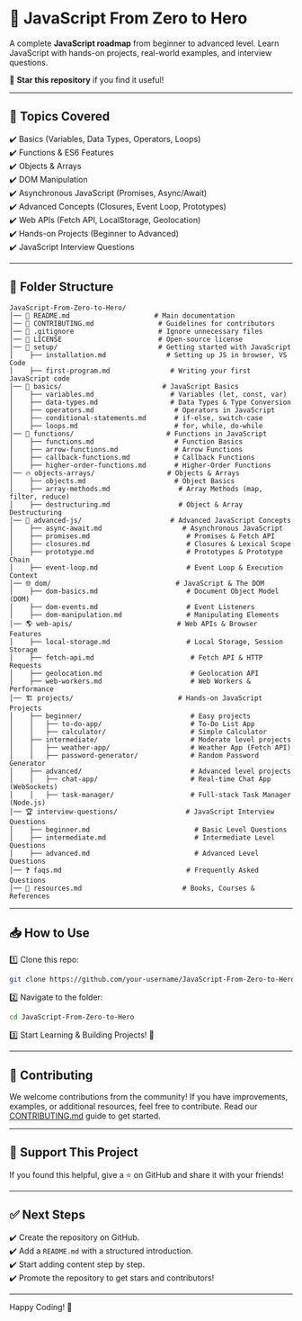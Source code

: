 # 🚀 JavaScript From Zero to Hero

A complete **JavaScript roadmap** from beginner to advanced level. Learn JavaScript with hands-on projects, real-world examples, and interview questions.

🌟 **Star this repository** if you find it useful!

---

## 📌 Topics Covered

✔️ Basics (Variables, Data Types, Operators, Loops)  
✔️ Functions & ES6 Features  
✔️ Objects & Arrays  
✔️ DOM Manipulation  
✔️ Asynchronous JavaScript (Promises, Async/Await)  
✔️ Advanced Concepts (Closures, Event Loop, Prototypes)  
✔️ Web APIs (Fetch API, LocalStorage, Geolocation)  
✔️ Hands-on Projects (Beginner to Advanced)  
✔️ JavaScript Interview Questions  

---

## 📂 Folder Structure

```
JavaScript-From-Zero-to-Hero/
│── 📜 README.md                     # Main documentation
│── 📜 CONTRIBUTING.md                # Guidelines for contributors
│── 📜 .gitignore                     # Ignore unnecessary files
│── 📜 LICENSE                        # Open-source license
│── 🚀 setup/                         # Getting started with JavaScript
│    ├── installation.md               # Setting up JS in browser, VS Code
│    ├── first-program.md               # Writing your first JavaScript code
│── 📝 basics/                         # JavaScript Basics
│    ├── variables.md                   # Variables (let, const, var)
│    ├── data-types.md                  # Data Types & Type Conversion
│    ├── operators.md                    # Operators in JavaScript
│    ├── conditional-statements.md       # if-else, switch-case
│    ├── loops.md                        # for, while, do-while
│── 🎯 functions/                       # Functions in JavaScript
│    ├── functions.md                    # Function Basics
│    ├── arrow-functions.md              # Arrow Functions
│    ├── callback-functions.md           # Callback Functions
│    ├── higher-order-functions.md       # Higher-Order Functions
│── 🔥 objects-arrays/                  # Objects & Arrays
│    ├── objects.md                      # Object Basics
│    ├── array-methods.md                 # Array Methods (map, filter, reduce)
│    ├── destructuring.md                 # Object & Array Destructuring
│── 🚀 advanced-js/                      # Advanced JavaScript Concepts
│    ├── async-await.md                    # Asynchronous JavaScript
│    ├── promises.md                        # Promises & Fetch API
│    ├── closures.md                        # Closures & Lexical Scope
│    ├── prototype.md                       # Prototypes & Prototype Chain
│    ├── event-loop.md                      # Event Loop & Execution Context
│── 🌐 dom/                               # JavaScript & The DOM
│    ├── dom-basics.md                      # Document Object Model (DOM)
│    ├── dom-events.md                      # Event Listeners
│    ├── dom-manipulation.md                # Manipulating Elements
│── 🌎 web-apis/                          # Web APIs & Browser Features
│    ├── local-storage.md                   # Local Storage, Session Storage
│    ├── fetch-api.md                        # Fetch API & HTTP Requests
│    ├── geolocation.md                      # Geolocation API
│    ├── web-workers.md                      # Web Workers & Performance
│── 🏗️ projects/                          # Hands-on JavaScript Projects
│    ├── beginner/                           # Easy projects
│    │   ├── to-do-app/                      # To-Do List App
│    │   ├── calculator/                     # Simple Calculator
│    ├── intermediate/                       # Moderate level projects
│    │   ├── weather-app/                    # Weather App (Fetch API)
│    │   ├── password-generator/             # Random Password Generator
│    ├── advanced/                           # Advanced level projects
│    │   ├── chat-app/                       # Real-time Chat App (WebSockets)
│    │   ├── task-manager/                   # Full-stack Task Manager (Node.js)
│── 🏆 interview-questions/                 # JavaScript Interview Questions
│    ├── beginner.md                          # Basic Level Questions
│    ├── intermediate.md                      # Intermediate Level Questions
│    ├── advanced.md                          # Advanced Level Questions
│── ❓ faqs.md                               # Frequently Asked Questions
│── 🚀 resources.md                         # Books, Courses & References
```

---

## 📥 How to Use

1️⃣ Clone this repo:  
   ```bash
   git clone https://github.com/your-username/JavaScript-From-Zero-to-Hero.git
   ```
2️⃣ Navigate to the folder:
   ```bash
   cd JavaScript-From-Zero-to-Hero
   ```
3️⃣ Start Learning & Building Projects! 🚀

---

## 🎯 Contributing

We welcome contributions from the community! If you have improvements, examples, or additional resources, feel free to contribute. Read our [CONTRIBUTING.md](./CONTRIBUTING.md) guide to get started.

---

## 💖 Support This Project

If you found this helpful, give a ⭐ on GitHub and share it with your friends!

---

## ✅ Next Steps

✔️ Create the repository on GitHub.  
✔️ Add a `README.md` with a structured introduction.  
✔️ Start adding content step by step.  
✔️ Promote the repository to get stars and contributors!  

---

Happy Coding! 🚀

